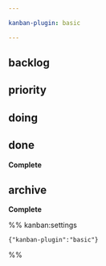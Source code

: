 ```yaml
---

kanban-plugin: basic

---
```


## backlog



## priority



## doing



## done

**Complete**


## archive

**Complete**




%% kanban:settings
```
{"kanban-plugin":"basic"}
```
%%